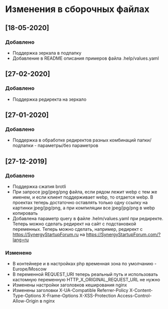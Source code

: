 # Изменения в сборочных файлах

## [18-05-2020]

### Добавлено
- Поддержка зеркала в подпапку
- Добавление в README описания примеров файла .help/values.yaml

## [27-02-2020]

### Добавлено
- Поддержка редиректа на зеркало

## [27-01-2020]

### Добавлено
- Поддержка в обработке редиректов разных комбинаций папки/подпапки - параметры/без параметров

## [27-12-2019]

### Добавлено
- Поддержка сжатия brotli
- При запросе jpg/jpeg/png файла, если рядом лежит webp с тем же именем, и если клиент поддерживает webp, то отдается webp. В проектах теперь достаточно оставлять только одну ссылку на картинки jpeg/jpg/png, а при компиляции все jpeg/jpg/png в webp копировать
- Добавлена параметр query в файле .helm/values.yaml при редиректе. Теперь можно сделать редирект на сайт с подстановкой переменных. Теперь можно сделать, например,  редирект с https://SynergyStartupForum.ru на https://SynergyStartupForum.com/?lang=ru

### Изменено
- В контейнере и в настройках php временная зона по умолчанию - Europe/Moscow
- В переменной REQUEST_URI теперь реальный путь и использовать кастомную переменную HTTP_X_ORIGINAL_REQUEST_URL не нужно
- Изменены настройки заголовков кеширования nginx
- Изменены заголовки X-UA-Compatible Referrer-Policy X-Content-Type-Options X-Frame-Options X-XSS-Protection Access-Control-Allow-Origin в nginx
